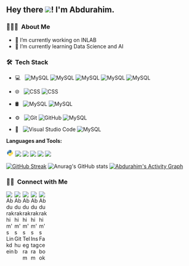 <h2> Hey there <img src="https://raw.githubusercontent.com/MartinHeinz/MartinHeinz/master/wave.gif" width="30px">! I'm Abdurahim.</h2>


 
<h3> 👨🏻‍💻 &nbsp;About Me </h3>

- 🔭 I’m currently working on INLAB
- 🌱 I’m currently learning Data Science and AI

<h3> 🛠 &nbsp;Tech Stack</h3>

- 💻 &nbsp;
   ![MySQL](https://img.shields.io/badge/Python-FFD43B?style=for-the-badge&logo=python&logoColor=blue)
   ![MySQL](https://img.shields.io/badge/Django-092E20?style=for-the-badge&logo=django&logoColor=green)
   ![MySQL](https://img.shields.io/badge/Pandas-2C2D72?style=for-the-badge&logo=pandas&logoColor=white)
   ![MySQL](https://img.shields.io/badge/Numpy-777BB4?style=for-the-badge&logo=numpy&logoColor=white)
   ![MySQL](https://img.shields.io/badge/-aiogram-blue)
   

- 🌐 &nbsp;
  ![CSS](https://img.shields.io/badge/HTML5-E34F26?style=for-the-badge&logo=html5&logoColor=white)
  ![CSS](https://img.shields.io/badge/CSS3-1572B6?style=for-the-badge&logo=css3&logoColor=white)
- 🛢 &nbsp;
  ![MySQL](https://img.shields.io/badge/PostgreSQL-316192?style=for-the-badge&logo=postgresql&logoColor=white)
  ![MySQL](https://img.shields.io/badge/SQLite-07405E?style=for-the-badge&logo=sqlite&logoColor=white)
- ⚙️ &nbsp;
  ![Git](https://img.shields.io/badge/GIT-E44C30?style=for-the-badge&logo=git&logoColor=white)
  ![GitHub](https://img.shields.io/badge/GitHub-100000?style=for-the-badge&logo=github&logoColor=white)
  ![MySQL](https://img.shields.io/badge/Colab-F9AB00?style=for-the-badge&logo=googlecolab&color=525252)
- 🔧 &nbsp;
  ![Visual Studio Code](https://img.shields.io/badge/Spyder%20Ide-FF0000?style=for-the-badge&logo=spyder%20ide&logoColor=white)
  ![MySQL](https://img.shields.io/badge/PyCharm-000000.svg?&style=for-the-badge&logo=PyCharm&logoColor=white)

**Languages and Tools:**  

<code><img height="20" src="https://raw.githubusercontent.com/devicons/devicon/master/icons/python/python-original.svg"></code>
<code><img height="20" src="https://raw.githubusercontent.com/yurijserrano/Github-Profile-Readme-Logos/f994c418a134b58c4aec11152f6a4a33fa89da26/programming%20languages/go.svg"></code>
<code><img height="20" src="https://raw.githubusercontent.com/yurijserrano/Github-Profile-Readme-Logos/f994c418a134b58c4aec11152f6a4a33fa89da26/cloud/github.svg"></code>
<code><img height="20" src="https://raw.githubusercontent.com/yurijserrano/Github-Profile-Readme-Logos/f994c418a134b58c4aec11152f6a4a33fa89da26/databases/postgresql.svg"></code>
<code><img height="20" src="https://raw.githubusercontent.com/yurijserrano/Github-Profile-Readme-Logos/f994c418a134b58c4aec11152f6a4a33fa89da26/others/json.svg"></code>
<code><img height="20" src="https://raw.githubusercontent.com/yurijserrano/Github-Profile-Readme-Logos/f994c418a134b58c4aec11152f6a4a33fa89da26/frameworks/flask.svg"></code>
<!-- <code><img height="20" src="https://raw.githubusercontent.com/yurijserrano/Github-Profile-Readme-Logos/f994c418a134b58c4aec11152f6a4a33fa89da26/frameworks/django.svg"></code> -->

[![GitHub Streak](https://github-readme-streak-stats.herokuapp.com?user=uzbekprogrammer&theme=tokyonight_duo&hide_border=true)](https://git.io/streak-stats)
![Anurag's GitHub stats](https://github-readme-stats.vercel.app/api?username=uzbekprogrammer&show_icons=true&theme=react )
<a href="https://github.com/uzbekprogrammer/github-readme-activity-graph"><img alt="Abdurahim's Activity Graph" src="https://activity-graph.herokuapp.com/graph?username=uzbekprogrammer&bg_color=0D1117&color=5BCDEC&line=5BCDEC&point=FFFFFF&hide_border=true" /></a>


<h3> 🤝🏻 &nbsp;Connect with Me </h3>


<a href="https://linkedin.com/in/abdurahim-mahmudov-6ab435220">
  <img align="left" alt="Abdurakhim's Linkdein" width="22px" src="https://cdn.jsdelivr.net/npm/simple-icons@v3/icons/linkedin.svg" />
</a>
<a href="https://github.com/uzbekprogrammer">
  <img align="left" alt="Abdurakhim's Github" width="22px" src="https://cdn.jsdelivr.net/npm/simple-icons@v3/icons/github.svg" />
</a>
<a href="https://t.me/Abdurahim_Mahmudov">
  <img align="left" alt="Abdurakhim's Telegram" width="22px" src="https://cdn.jsdelivr.net/npm/simple-icons@v3/icons/telegram.svg" />
</a>
<a href="https://instagram.com/the_abdurakhim/">
  <img align="left" alt="Abdurakhim's Instagram" width="22px" src="https://cdn.jsdelivr.net/npm/simple-icons@v3/icons/instagram.svg" />
</a>
<a href="https://www.facebook.com/profile.php?id=100073274180395">
  <img align="left" alt="Abdurakhim's Facebook" width="22px" src="https://cdn.jsdelivr.net/npm/simple-icons@v3/icons/facebook.svg" />
</a>

